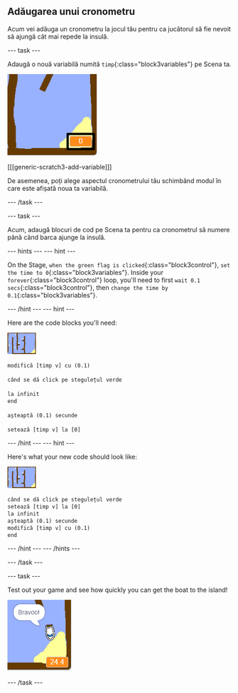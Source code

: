 ## Adăugarea unui cronometru

Acum vei adăuga un cronometru la jocul tău pentru ca jucătorul să fie nevoit să ajungă cât mai repede la insulă.

\--- task \---

Adaugă o nouă variabilă numită `timp`{:class="block3variables"} pe Scena ta.

![captură de ecran](images/boat-variable-annotated.png)

[[[generic-scratch3-add-variable]]]

De asemenea, poți alege aspectul cronometrului tău schimbând modul în care este afișată noua ta variabilă.

\--- /task \---

\--- task \---

Acum, adaugă blocuri de cod pe Scena ta pentru ca cronometrul să numere până când barca ajunge la insulă.

\--- hints \--- \--- hint \---

On the Stage, `when the green flag is clicked`{:class="block3control"}, `set the time to 0`{:class="block3variables"}. Inside your `forever`{:class="block3control"} loop, you'll need to first `wait 0.1 secs`{:class="block3control"}, then `change the time by 0.1`{:class="block3variables"}.

\--- /hint \--- \--- hint \---

Here are the code blocks you'll need:

![stage](images/stage.png)

```blocks3
modifică [timp v] cu (0.1)

când se dă click pe stegulețul verde

la infinit
end

așteaptă (0.1) secunde

setează [timp v] la [0]
```

\--- /hint \--- \--- hint \---

Here's what your new code should look like:

![stage](images/stage.png)

```blocks3
când se dă click pe stegulețul verde
setează [timp v] la [0]
la infinit
așteaptă (0.1) secunde
modifică [timp v] cu (0.1)
end
```

\--- /hint \--- \--- /hints \---

\--- /task \---

\--- task \---

Test out your game and see how quickly you can get the boat to the island!

![screenshot](images/boat-variable-test.png)

\--- /task \---